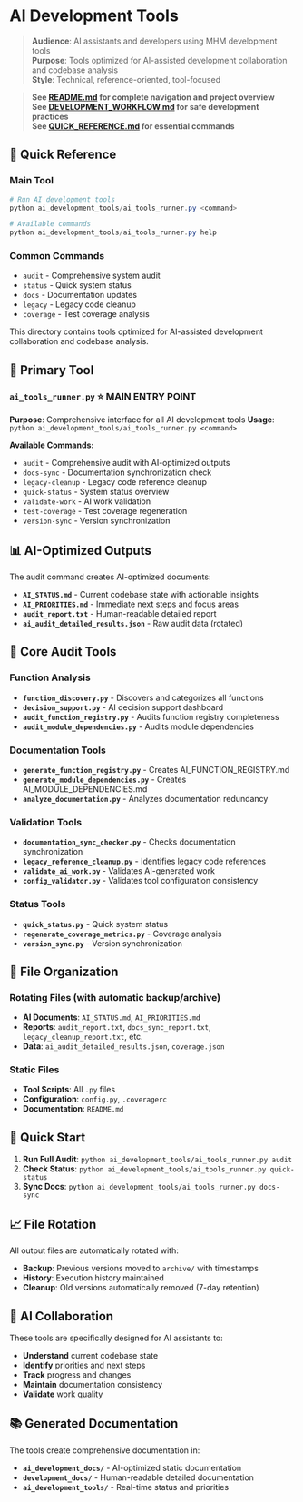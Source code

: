 # AI Development Tools

> **Audience**: AI assistants and developers using MHM development tools  
> **Purpose**: Tools optimized for AI-assisted development collaboration and codebase analysis  
> **Style**: Technical, reference-oriented, tool-focused

> **See [README.md](../README.md) for complete navigation and project overview**  
> **See [DEVELOPMENT_WORKFLOW.md](../DEVELOPMENT_WORKFLOW.md) for safe development practices**  
> **See [QUICK_REFERENCE.md](../QUICK_REFERENCE.md) for essential commands**

## 🚀 Quick Reference

### **Main Tool**
```powershell
# Run AI development tools
python ai_development_tools/ai_tools_runner.py <command>

# Available commands
python ai_development_tools/ai_tools_runner.py help
```

### **Common Commands**
- `audit` - Comprehensive system audit
- `status` - Quick system status
- `docs` - Documentation updates
- `legacy` - Legacy code cleanup
- `coverage` - Test coverage analysis

This directory contains tools optimized for AI-assisted development collaboration and codebase analysis.

## 🎯 Primary Tool

### `ai_tools_runner.py` ⭐ **MAIN ENTRY POINT**
**Purpose**: Comprehensive interface for all AI development tools
**Usage**: `python ai_development_tools/ai_tools_runner.py <command>`

**Available Commands:**
- `audit` - Comprehensive audit with AI-optimized outputs
- `docs-sync` - Documentation synchronization check
- `legacy-cleanup` - Legacy code reference cleanup
- `quick-status` - System status overview
- `validate-work` - AI work validation
- `test-coverage` - Test coverage regeneration
- `version-sync` - Version synchronization

## 📊 AI-Optimized Outputs

The audit command creates AI-optimized documents:
- **`AI_STATUS.md`** - Current codebase state with actionable insights
- **`AI_PRIORITIES.md`** - Immediate next steps and focus areas
- **`audit_report.txt`** - Human-readable detailed report
- **`ai_audit_detailed_results.json`** - Raw audit data (rotated)

## 🔧 Core Audit Tools

### Function Analysis
- **`function_discovery.py`** - Discovers and categorizes all functions
- **`decision_support.py`** - AI decision support dashboard
- **`audit_function_registry.py`** - Audits function registry completeness
- **`audit_module_dependencies.py`** - Audits module dependencies

### Documentation Tools
- **`generate_function_registry.py`** - Creates AI_FUNCTION_REGISTRY.md
- **`generate_module_dependencies.py`** - Creates AI_MODULE_DEPENDENCIES.md
- **`analyze_documentation.py`** - Analyzes documentation redundancy

### Validation Tools
- **`documentation_sync_checker.py`** - Checks documentation synchronization
- **`legacy_reference_cleanup.py`** - Identifies legacy code references
- **`validate_ai_work.py`** - Validates AI-generated work
- **`config_validator.py`** - Validates tool configuration consistency

### Status Tools
- **`quick_status.py`** - Quick system status
- **`regenerate_coverage_metrics.py`** - Coverage analysis
- **`version_sync.py`** - Version synchronization

## 📁 File Organization

### Rotating Files (with automatic backup/archive)
- **AI Documents**: `AI_STATUS.md`, `AI_PRIORITIES.md`
- **Reports**: `audit_report.txt`, `docs_sync_report.txt`, `legacy_cleanup_report.txt`, etc.
- **Data**: `ai_audit_detailed_results.json`, `coverage.json`

### Static Files
- **Tool Scripts**: All `.py` files
- **Configuration**: `config.py`, `.coveragerc`
- **Documentation**: `README.md`

## 🚀 Quick Start

1. **Run Full Audit**: `python ai_development_tools/ai_tools_runner.py audit`
2. **Check Status**: `python ai_development_tools/ai_tools_runner.py quick-status`
3. **Sync Docs**: `python ai_development_tools/ai_tools_runner.py docs-sync`

## 📈 File Rotation

All output files are automatically rotated with:
- **Backup**: Previous versions moved to `archive/` with timestamps
- **History**: Execution history maintained
- **Cleanup**: Old versions automatically removed (7-day retention)

## 🤖 AI Collaboration

These tools are specifically designed for AI assistants to:
- **Understand** current codebase state
- **Identify** priorities and next steps
- **Track** progress and changes
- **Maintain** documentation consistency
- **Validate** work quality

## 📚 Generated Documentation

The tools create comprehensive documentation in:
- **`ai_development_docs/`** - AI-optimized static documentation
- **`development_docs/`** - Human-readable detailed documentation
- **`ai_development_tools/`** - Real-time status and priorities